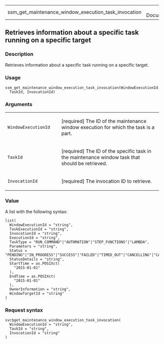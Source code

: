 <table style="width: 100%;">
<tbody>
<tr class="odd">
<td>ssm_get_maintenance_window_execution_task_invocation</td>
<td style="text-align: right;">R Documentation</td>
</tr>
</tbody>
</table>

## Retrieves information about a specific task running on a specific target

### Description

Retrieves information about a specific task running on a specific
target.

### Usage

    ssm_get_maintenance_window_execution_task_invocation(WindowExecutionId,
      TaskId, InvocationId)

### Arguments

<table>
<colgroup>
<col style="width: 35%" />
<col style="width: 65%" />
</colgroup>
<tbody>
<tr class="odd">
<td><code
id="ssm_get_maintenance_window_execution_task_invocation_:_WindowExecutionId">WindowExecutionId</code></td>
<td><p>[required] The ID of the maintenance window execution for which
the task is a part.</p></td>
</tr>
<tr class="even">
<td><code
id="ssm_get_maintenance_window_execution_task_invocation_:_TaskId">TaskId</code></td>
<td><p>[required] The ID of the specific task in the maintenance window
task that should be retrieved.</p></td>
</tr>
<tr class="odd">
<td><code
id="ssm_get_maintenance_window_execution_task_invocation_:_InvocationId">InvocationId</code></td>
<td><p>[required] The invocation ID to retrieve.</p></td>
</tr>
</tbody>
</table>

### Value

A list with the following syntax:

    list(
      WindowExecutionId = "string",
      TaskExecutionId = "string",
      InvocationId = "string",
      ExecutionId = "string",
      TaskType = "RUN_COMMAND"|"AUTOMATION"|"STEP_FUNCTIONS"|"LAMBDA",
      Parameters = "string",
      Status = "PENDING"|"IN_PROGRESS"|"SUCCESS"|"FAILED"|"TIMED_OUT"|"CANCELLING"|"CANCELLED"|"SKIPPED_OVERLAPPING",
      StatusDetails = "string",
      StartTime = as.POSIXct(
        "2015-01-01"
      ),
      EndTime = as.POSIXct(
        "2015-01-01"
      ),
      OwnerInformation = "string",
      WindowTargetId = "string"
    )

### Request syntax

    svc$get_maintenance_window_execution_task_invocation(
      WindowExecutionId = "string",
      TaskId = "string",
      InvocationId = "string"
    )

